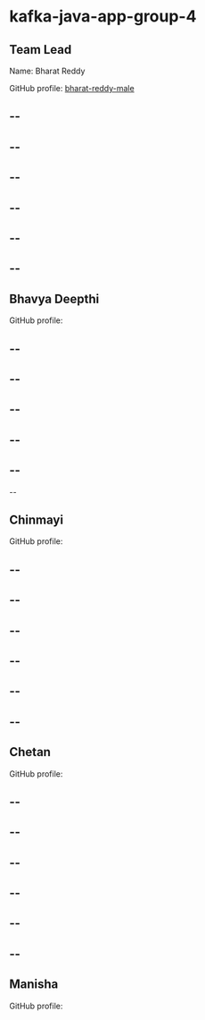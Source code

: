 # kafka-java-app-group-4

## Team Lead

Name: Bharat Reddy

GitHub profile: [bharat-reddy-male](https://github.com/bharat-reddy-male)

--
--
--
--
--
--
--
--
--
--
--
--
## Bhavya Deepthi

GitHub profile:

--
--
--
--
--
--
--
--
--
--
--
## Chinmayi

GitHub profile:

--
--
--
--
--
--
--
--
--
--
--
--
## Chetan 

GitHub profile:

--
--
--
--
--
--
--
--
--
--
--
--

## Manisha

GitHub profile:







